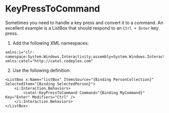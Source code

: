 # KeyPressToCommand

Sometimes you need to handle a key press and convert it to a command. An excellent example is a ListBox that should respond to an `Ctrl + Enter` key press.

1) Add the following XML namespaces:

```
xmlns:i="clr-namespace:System.Windows.Interactivity;assembly=System.Windows.Interactivity"
xmlns:catel="http://catel.codeplex.com"
```

2) Use the following definition:

```
<ListBox x:Name="listBox" ItemsSource="{Binding PersonCollection}" SelectedItem="{Binding SelectedPerson}">
    <i:Interaction.Behaviors>
        <catel:KeyPressToCommand Command="{Binding MyCommand}" Key="Enter" Modifiers="Ctrl" />
    </i:Interaction.Behaviors>
</ListBox>
```
